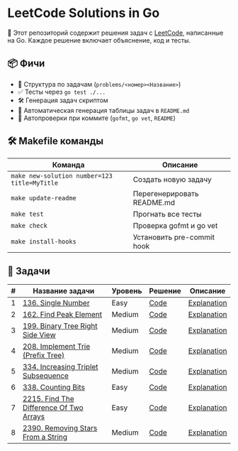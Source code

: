 # LeetCode Solutions in Go

🎯 Этот репозиторий содержит решения задач с [LeetCode](https://leetcode.com), написанные на Go. Каждое решение включает объяснение, код и тесты.

## 📦 Фичи

- 🧠 Структура по задачам (`problems/<номер><Название>`)
- ✅ Тесты через `go test ./...`
- 🛠 Генерация задач скриптом
- 🔄 Автоматическая генерация таблицы задач в `README.md`
- 🧪 Автопроверки при коммите (`gofmt`, `go vet`, `README`)

## 🛠 Makefile команды

| Команда | Описание |
|--------|----------|
| `make new-solution number=123 title=MyTitle` | Создать новую задачу |
| `make update-readme` | Перегенерировать README.md |
| `make test` | Прогнать все тесты |
| `make check` | Проверка gofmt и go vet |
| `make install-hooks` | Установить pre-commit hook |

## 🔗 Задачи

| # | Название задачи | Уровень | Решение | Описание |
|---|------------------|---------|---------|----------|
| 1 | [136. Single Number](https://leetcode.com/problems/single-number) | Easy | [Code](problems/136SingleNumber/solution.go) | [Explanation](problems/136SingleNumber/README.md) |
| 2 | [162. Find Peak Element](https://leetcode.com/problems/find-peak-element) | Medium | [Code](problems/162FindPeakElement/solution.go) | [Explanation](problems/162FindPeakElement/README.md) |
| 3 | [199. Binary Tree Right Side View](https://leetcode.com/problems/binary-tree-right-side-view) | Medium | [Code](problems/199BinaryTreeRightSideView/solution.go) | [Explanation](problems/199BinaryTreeRightSideView/README.md) |
| 4 | [208. Implement Trie (Prefix Tree)](https://leetcode.com/problems/implement-trie-prefix-tree) | Medium | [Code](problems/208ImplementTriePrefixTree/solution.go) | [Explanation](problems/208ImplementTriePrefixTree/README.md) |
| 5 | [334. Increasing Triplet Subsequence](https://leetcode.com/problems/increasing-triplet-subsequence) | Medium | [Code](problems/334IncreasingTripletSubsequence/solution.go) | [Explanation](problems/334IncreasingTripletSubsequence/README.md) |
| 6 | [338. Counting Bits](https://leetcode.com/problems/counting-bits/) | Easy | [Code](problems/338CountingBits/solution.go) | [Explanation](problems/338CountingBits/README.md) |
| 7 | [2215. Find The Difference Of Two Arrays](https://leetcode.com/problems/find-the-difference-of-two-arrays/) | Easy | [Code](problems/2215FindTheDifferenceOfTwoArrays/solution.go) | [Explanation](problems/2215FindTheDifferenceOfTwoArrays/README.md) |
| 8 | [2390. Removing Stars From a String](https://leetcode.com/problems/removing-stars-from-a-string) | Medium | [Code](problems/2390RemovingStarsFromAString/solution.go) | [Explanation](problems/2390RemovingStarsFromAString/README.md) |
